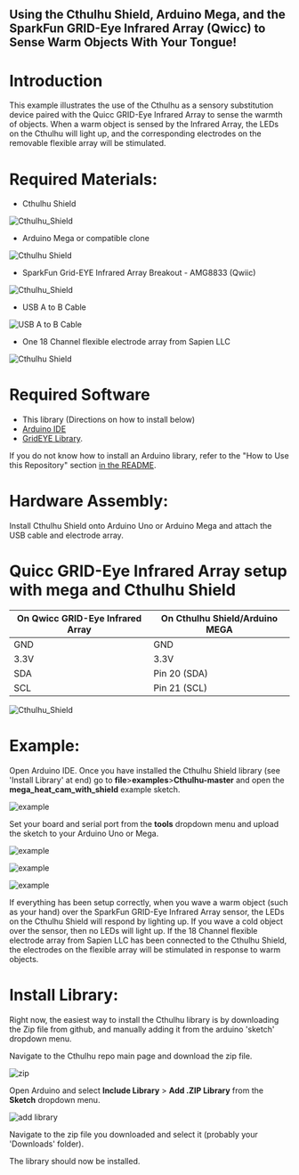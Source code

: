 ## Using the Cthulhu Shield, Arduino Mega, and the SparkFun GRID-Eye Infrared Array (Qwicc) to Sense Warm Objects With Your Tongue!

# Introduction

This example illustrates the use of the Cthulhu as a sensory substitution device paired with the Quicc GRID-Eye Infrared Array to sense the warmth of objects. When a warm object is sensed by the Infrared Array, the LEDs on the Cthulhu will light up, and the corresponding electrodes on the removable flexible array will be stimulated.

# Required Materials:

* Cthulhu Shield

![Cthulhu_Shield](https://github.com/SapienLLCdev/Cthulhu/blob/master/jpgs/cthulhusmall.jpg?raw=true)

* Arduino Mega or compatible clone

![Cthulhu Shield](https://github.com/SapienLLCdev/Cthulhu/blob/master/jpgs/megasmall.jpg?raw=true)

* SparkFun Grid-EYE Infrared Array Breakout - AMG8833 (Qwiic)

![Cthulhu_Shield](https://github.com/SapienLLCdev/Cthulhu/blob/master/jpgs/infraredsmall.jpg?raw=true)

* USB A to B Cable

![USB A to B Cable](https://github.com/SapienLLCdev/Cthulhu/blob/master/jpgs/usbsmall.jpg?raw=true)

* One 18 Channel flexible electrode array from Sapien LLC

![Cthulhu Shield](https://github.com/SapienLLCdev/Cthulhu/blob/master/jpgs/ribbonsmall.jpg?raw=true)

# Required Software
* This library (Directions on how to install below)
* [Arduino IDE](https://www.arduino.cc/en/Main/Software)
* [GridEYE Library](https://github.com/sparkfun/SparkFun_GridEYE_Arduino_Library).

If you do not know how to install an Arduino library, refer to the "How to Use this Repository" section [in the README](https://github.com/SapienLLCdev/Cthulhu). 

# Hardware Assembly:
Install Cthulhu Shield onto Arduino Uno or Arduino Mega and attach the USB cable and electrode array. 

# Quicc GRID-Eye Infrared Array setup with mega and Cthulhu Shield 

On Qwicc GRID-Eye Infrared Array  |    On Cthulhu Shield/Arduino MEGA
----------------------------------|----------------------------------
GND	            |                GND
3.3V	           |                3.3V
SDA	            |            Pin 20 (SDA)
SCL	            |            Pin 21 (SCL)


![Cthulhu_Shield](https://github.com/SapienLLCdev/Cthulhu/blob/master/jpgs/infrared_setup.JPG?raw=true)

# Example:
Open Arduino IDE. Once you have installed the Cthulhu Shield library (see 'Install Library' at end) go to **file**>**examples**>**Cthulhu-master** and open the **mega_heat_cam_with_shield** example sketch.

![example](https://github.com/SapienLLCdev/Cthulhu/blob/master/jpgs/arduino_mega_heat_cam_with_shield_example.JPG?raw=true)

Set your board and serial port from the **tools** dropdown menu and upload the sketch to your Arduino Uno or Mega.

![example](https://github.com/SapienLLCdev/Cthulhu/blob/master/jpgs/arduino_brdselect_mega.JPG?raw=true)

![example](https://github.com/SapienLLCdev/Cthulhu/blob/master/jpgs/arduino_portselect_mega.JPG?raw=true)

![example](https://github.com/SapienLLCdev/Cthulhu/blob/master/jpgs/arduino_heatcam_upload.jpg?raw=true)

If everything has been setup correctly, when you wave a warm object (such as your hand) over the SparkFun GRID-Eye Infrared Array sensor, the LEDs on the Cthulhu Shield will respond by lighting up. If you wave a cold object over the sensor, then no LEDs will light up. If the 18 Channel flexible electrode array from Sapien LLC has been connected to the Cthulhu Shield, the electrodes on the flexible array will be stimulated in response to warm objects. 


# Install Library:

Right now, the easiest way to install the Cthulhu library is by downloading the Zip file from github, and manually adding it from the arduino 'sketch' dropdown menu.

Navigate to the Cthulhu repo main page and download the zip file.

![zip](https://github.com/SapienLLCdev/Cthulhu/blob/master/jpgs/download_zip.jpg?raw=true)

Open Arduino and select **Include Library** > **Add .ZIP Library** from the **Sketch** dropdown menu.

![add library](https://github.com/SapienLLCdev/Cthulhu/blob/master/jpgs/arduino_add_zip_library.jpg?raw=true)

Navigate to the zip file you downloaded and select it (probably your 'Downloads' folder). 

The library should now be installed. 



